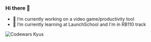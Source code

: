 ### Hi there 👋

- 🔭 I’m currently working on a video game/productivity tool
- 🌱 I’m currently learning at LaunchSchool and I'm in RB110 track

![Codewars Kyus](https://www.codewars.com/users/bricebasty/badges/small)
